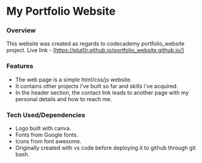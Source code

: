 # My Portfolio Website
### Overview
  This website was created as regards to codecademy portfolio_website project.
    Live link - [https://plut0r.github.io/portfolio_website.github.io/]
### Features
* The web page is a simple html/css/js website.
* It contains other projects i've built so far and  skills i've acquired.
* In the header section, the contact link leads to another page with my personal details and how to reach me.
### Tech Used/Dependencies
* Logo built with canva.
* Fonts from Google fonts.
* Icons from font awesome.
* Originally created with vs code before deploying it to github through git bash.
